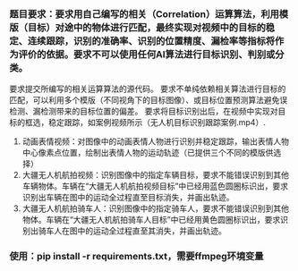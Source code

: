 ### 题目要求：要求用自己编写的相关（Correlation）运算算法，利用模版（目标）对途中的物体进行匹配，最终实现对视频中的目标的稳定、连续跟踪，识别的准确率、识别的位置精度、漏检率等指标将作为评价的依据。要求不可以使用任何AI算法进行目标识别、判别或分类。
要求提交所编写的相关运算算法的源代码。
要求不单纯依赖相关算法进行目标的匹配，可以利用多个模版（不同视角下的目标图像）、或目标位置预测算法避免误检测、漏检测带来的目标位置的偏差。
要求将目标识别出后，在视频中实现对目标的框选，稳定跟踪，如案例视频所示（无人机目标识别跟踪案例.mp4）.
1. 动画表情视频：对图像中的动画表情人物进行识别并稳定跟踪，输出表情人物中心像素点位置，绘制出表情人物的运动轨迹（已提供三个不同的模版供选择）
2. 大疆无人机航拍视频：识别图像中的指定车辆目标，要求不能错误识别到其他车辆物体。车辆在“大疆无人机航拍视频目标”中已经用蓝色圆圈标识出，要求识别出车辆在图中的运动全过程直至目标消失，并画出轨迹。
3. 大疆无人机航拍骑车人：识别图像中的指定骑车人，要求不能错误识别到其他物体。车辆在“大疆无人机航拍骑车人目标”中已经用黄色圆圈标识出，要求识别出骑车人在图中的运动全过程直至其消失，并画出轨迹。

### 使用：pip install -r requirements.txt，需要ffmpeg环境变量
